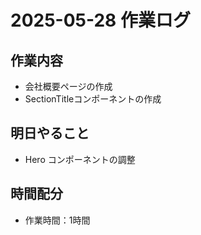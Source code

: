 # 2025-05-28 作業ログ

## 作業内容
- 会社概要ページの作成
- SectionTitleコンポーネントの作成

## 明日やること
- Hero コンポーネントの調整

## 時間配分
- 作業時間：1時間
